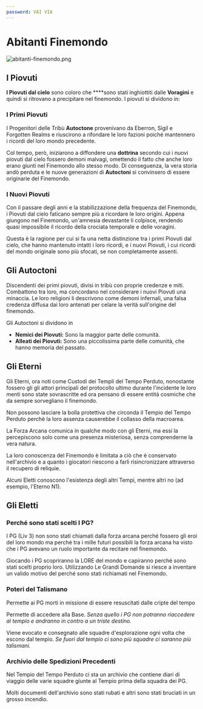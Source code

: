 ```yaml
---
password: VAI VIA
---
```


# Abitanti Finemondo

![abitanti-finemondo.png](../img/abitanti-finemondo.png)

## I Piovuti

**I Piovuti dal cielo** sono coloro che ****sono stati inghiottiti dalle **Voragini** e quindi si ritrovano a precipitare nel finemondo. I piovuti si dividono in:

### I Primi Piovuti

I Progenitori delle Tribù **Autoctone** provenivano da Eberron, Sigil e Forgotten Realms e riuscirono a rifondare le loro fazioni poiché mantennero i ricordi del loro mondo precedente.

Col tempo, però, iniziarono a diffondere una **dottrina** secondo cui i nuovi piovuti dal cielo fossero demoni malvagi, omettendo il fatto che anche loro erano giunti nel Finemondo allo stesso modo. Di conseguenza, la vera storia andò perduta e le nuove generazioni di **Autoctoni** si convinsero di essere originarie del Finemondo.

### I Nuovi Piovuti

Con il passare degli anni e la stabilizzazione della frequenza del Finemondo, i Piovuti dal cielo faticano sempre più a ricordare le loro origini. Appena giungono nel Finemondo, un'amnesia devastante li colpisce, rendendo quasi impossibile il ricordo della crociata temporale e delle voragini.

Questa è la ragione per cui si fa una netta distinzione tra i primi Piovuti dal cielo, che hanno mantenuto intatti i loro ricordi, e i nuovi Piovuti, i cui ricordi del mondo originale sono più sfocati, se non completamente assenti.

## Gli Autoctoni

Discendenti dei primi piovuti, divisi in tribù con proprie credenze e miti. Combattono tra loro, ma concordano nel considerare i nuovi Piovuti una minaccia. Le loro religioni li descrivono come demoni infernali, una falsa credenza diffusa dai loro antenati per celare la verità sull'origine del finemondo.

Gli Autoctoni si dividono in

- **Nemici dei Piovuti:** Sono la maggior parte delle comunità.
- **Alleati dei Piovuti:** Sono una piccolissima parte delle comunità, che hanno memoria del passato.

## Gli Eterni

Gli Eterni, ora noti come Custodi dei Templi del Tempo Perduto, nonostante fossero gli gli attori principali del protocollo ultimo durante l'incidente le loro menti sono state sovrascritte ed ora pensano di essere entità cosmiche che da sempre sorvegliano il finemondo.

Non possono lasciare la bolla protettiva che circonda il Tempio del Tempo Perduto perchè la loro assenza causerebbe il collasso della macroarea.

La Forza Arcana comunica in qualche modo con gli Eterni, ma essi la percepiscono solo come una presenza misteriosa, senza comprenderne la vera natura.

La loro conoscenza del Finemondo è limitata a ciò che è conservato nell'archivio e a quanto i giocatori riescono a farli risincronizzare attraverso il recupero di reliquie.

Alcuni Eletti conoscono l'esistenza degli altri Tempi, mentre altri no (ad esempio, l'Eterno N1).

## Gli Eletti

### Perché sono stati scelti I PG?

I PG (Liv 3) non sono stati chiamati dalla forza arcana perché fossero gli eroi del loro mondo ma perché tra i mille futuri possibili la forza arcana ha visto che i PG avevano un ruolo importante da recitare nel finemondo.

Giocando i PG scopriranno la LORE del mondo e capiranno perché sono stati scelti proprio loro. Utilizzando Le Grandi Domande si riesce a inventare un valido motivo del perché sono stati richiamati nel Finemondo.

### Poteri del Talismano

Permette ai PG morti in missione di essere resuscitati dalle cripte del tempo

Permette di accedere alla Base. *Senza quello i PG non potranno riaccedere al tempio e andranno in contro a un triste destino.*

Viene evocato e consegnato alle squadre d'esplorazione ogni volta che escono dal tempio. *Se fuori dal tempio ci sono più squadre ci saranno più talismani.*

### Archivio delle Spedizioni Precedenti

Nel Tempio del Tempo Perduto ci sta un archivio che contiene diari di viaggio delle varie squadre giunte al Tempio prima della squadra dei PG.

Molti documenti dell'archivio sono stati rubati e altri sono stati bruciati in un grosso incendio.